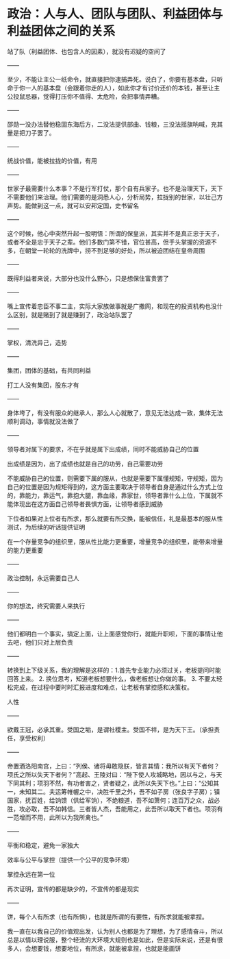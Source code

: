 # 政治：人与人、团队与团队、利益团体与利益团体之间的关系

站了队（利益团体、也包含人的因素），就没有迟疑的空间了

——

至少，不能让主公一纸命令，就直接把你逮捕弄死。说白了，你要有基本盘，只听命于你一人的基本盘（会跟着你走的人），如此你才有讨价还价的本钱，甚至让主公投鼠忌器，觉得打压你不值得、太危险，会把事情弄糟。

——

邵勋一没办法替他稳固东海后方，二没法提供部曲、钱粮，三没法摇旗呐喊，充其量是把刀子罢了。

——

统战价值，能被拉拢的价值，有用

——

世家子最需要什么本事？不是行军打仗，那个自有兵家子。也不是治理天下，天下不需要他们来治理。他们需要的是洞悉人心，分析局势，拉拢别的世家，以壮己方声势。能做到这一点，就可以安邦定国，史书留名

——

这个时候，他心中突然升起一股明悟：所谓的保皇派，其实并不是真正忠于天子，或者不全是忠于天子之辈。他们多数门第不错，官位甚高，但手头掌握的资源不多，在朝堂一轮轮的洗牌中，捞不到足够的好处，所以被迫团结在皇帝周围

——

既得利益者来说，大部分也没什么野心，只是想保住富贵罢了

——

嘴上宣传着忠臣不事二主，实际大家族做事就是广撒网，和现在的投资机构也没什么区别，就是赌到了就是赚到了，政治站队罢了

——

掌权，清洗异己，造势

——

集团，团体的基础，有共同利益

打工人没有集团，股东才有

——

身体垮了，有没有服众的继承人，那么人心就散了，意见无法达成一致，集体无法顺利调动，事情就没法做了

——

领导者对属下的要求，不在乎就是属下出成绩，同时不能威胁自己的位置

出成绩是因为，出了成绩也就是自己的功劳，自己需要功劳

不能威胁自己的位置，则需要下属的服从，也就是需要下属懂规矩，守规矩，因为自己的位置是因为规矩得到的，这方面主要取决于领导者自身是通过什么方式上位的，靠能力，靠运气，靠抱大腿，靠血缘，靠家世，领导者靠什么上位，下属就不能体现出在这方面自己领导者畏惧方面，让领导者感到威胁

下位者如果对上位者有所求，那么就要有所交换，能被信任，礼是最基本的服从性测试，为后续的听话提供证明

在一个存量竞争的组织里，服从性比能力更重要，增量竞争的组织里，能带来增量的能力更重要

——

政治控制，永远需要自己人

——

你的想法，终究需要人来执行

——

他们都明白一个事实，搞定上面，让上面感觉你行，就能升职呗，下面的事情让他去吧，他们只对上层负责

——

转换到上下级关系，我的理解是这样的：1.首先专业能力必须过关，老板提问时能回答上来。 2. 换位思考，知道老板想要什么，做老板想让你做的事。 3. 不要太轻松完成，在过程中要时时汇报进度和难点，让老板有掌控感和决策权。

人性

——

欲戴王冠，必承其重。受国之垢，是谓社稷主。受国不祥，是为天下王。（承担责任，享受权利）

——

帝置酒洛阳南宫，上曰：“列侯、诸将毋敢隐朕，皆言其情：我所以有天下者何？项氏之所以失天下者何？”高起、王陵对曰：“陛下使人攻城略地，因以与之，与天下同其利；项羽不然，有功者害之，贤者疑之，此所以失天下也。”上曰：“公知其一，未知其二。夫运筹帷幄之中，决胜千里之外，吾不如子房（张良字子房）；镇国家，抚百姓，给饷馈（供给军饷），不绝粮道，吾不如萧何；连百万之众，战必胜，攻必取，吾不如韩信。三者皆人杰，吾能用之，此吾所以取天下者也。项羽有一范增而不用，此所以为我所禽也。”

——

平衡和稳定，避免一家独大

效率与公平与掌控（提供一个公平的竞争环境）

掌控永远在第一位

再次证明，宣传的都是缺少的，不宣传的都是现实

——

饼，每个人有所求（也有所惧），也就是所谓的有要性，有所求就能被拿捏。

我一直在以我自己的价值观出发，认为别人也都是为了理想，为了感情奋斗，所以总是以情以理说服，整个轻流的大环境大规则也是如此，但是实际来说，还是有很多人，会想要钱，想要地位，有所求，就能被拿捏，也就是能画饼